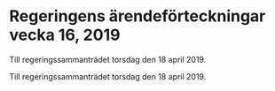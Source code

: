 # Regeringens ärendeförteckningar vecka 16, 2019

Till regeringssammanträdet torsdag den 18 april 2019.

Till regeringssammanträdet torsdag den 18 april 2019.
